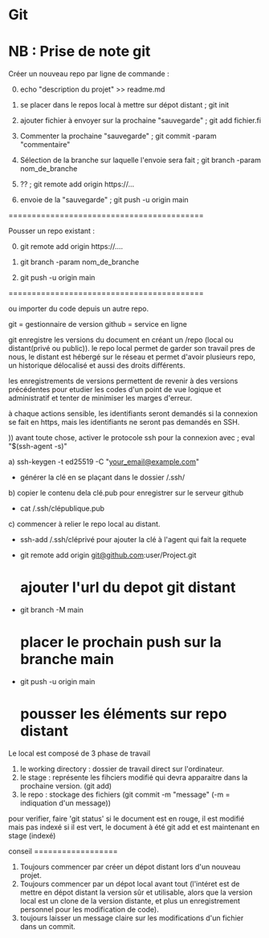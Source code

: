 # Git
NB : Prise de note git
======================================

Créer un nouveau repo par ligne de commande :

0) echo "description du projet" >> readme.md

1) se placer dans le repos local à mettre sur dépot distant ; git init

2) ajouter fichier à envoyer sur la prochaine "sauvegarde" ; git add fichier.fi

3) Commenter la prochaine "sauvegarde" ; git commit -param "commentaire"

4) Sélection de la branche sur laquelle l'envoie sera fait ; git branch -param nom_de_branche

5) ?? ; git remote add origin https://...

6) envoie de la "sauvegarde" ; git push -u origin main

==========================================

Pousser un repo existant :

0) git remote add origin https://....

1) git branch -param nom_de_branche

2) git push -u origin main

==========================================

ou importer du code depuis un autre repo.


git = gestionnaire de version
github = service en ligne

git enregistre les versions du document en créant un /repo
(local ou distant(privé ou public)).
le repo local permet de garder son travail pres de nous, le distant est hébergé sur le réseau 
et permet d'avoir plusieurs repo, un historique délocalisé et aussi des droits différents.

les enregistrements de versions permettent de revenir à des versions précédentes
pour etudier les codes d'un point de vue logique et administratif
et tenter de minimiser les marges d'erreur.

à chaque actions sensible, les identifiants seront demandés si la connexion se fait en 
https, mais les identifiants ne seront pas demandés en SSH.

)) avant toute chose, activer le protocole ssh pour la connexion avec ; eval "$(ssh-agent -s)"

a) ssh-keygen -t ed25519 -C "your_email@example.com"

- générer la clé en se plaçant dans le dossier /.ssh/

b) copier le contenu dela clé.pub pour enregistrer sur le serveur github

- cat /.ssh/clépublique.pub

c) commencer à relier le repo local au distant.

- ssh-add /.ssh/cléprivé pour ajouter la clé à l'agent qui fait la requete

- git remote add origin git@github.com:user/Project.git
    # ajouter l'url du depot git distant
- git branch -M main
    # placer le prochain push sur la branche main
- git push -u origin main
    # pousser les éléments sur repo distant


Le local est composé de 3 phase de travail

1. le working directory : dossier de travail direct sur l'ordinateur.
2. le stage : représente les fihciers modifié qui devra apparaitre dans la prochaine version. (git add)
3. le repo : stockage des fichiers (git commit -m "message" (-m = indiquation d'un message))

pour verifier, faire 'git status'
si le document est en rouge, il est modifié mais pas indexé
si il est vert, le document à été git add et est maintenant en stage (indexé)

conseil ==================

1. Toujours commencer par créer un dépot distant lors d'un nouveau projet.
2. Toujours commencer par un dépot local avant tout (l'intéret est de mettre en dépot distant
    la version sûr et utilisable, alors que la version local est un clone de la version distante,
    et plus un enregistrement personnel pour les modification de code).
3. toujours laisser un message claire sur les modifications d'un fichier dans un commit.
